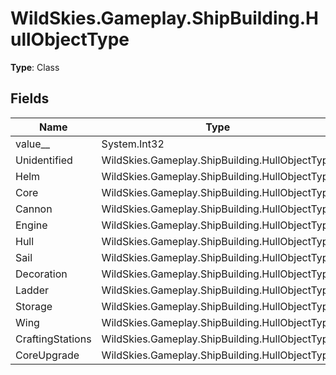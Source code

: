 ﻿# WildSkies.Gameplay.ShipBuilding.HullObjectType

**Type**: Class

## Fields

| Name | Type | Access |
|------|------|--------|
| value__ | System.Int32 | Public |
| Unidentified | WildSkies.Gameplay.ShipBuilding.HullObjectType | Public |
| Helm | WildSkies.Gameplay.ShipBuilding.HullObjectType | Public |
| Core | WildSkies.Gameplay.ShipBuilding.HullObjectType | Public |
| Cannon | WildSkies.Gameplay.ShipBuilding.HullObjectType | Public |
| Engine | WildSkies.Gameplay.ShipBuilding.HullObjectType | Public |
| Hull | WildSkies.Gameplay.ShipBuilding.HullObjectType | Public |
| Sail | WildSkies.Gameplay.ShipBuilding.HullObjectType | Public |
| Decoration | WildSkies.Gameplay.ShipBuilding.HullObjectType | Public |
| Ladder | WildSkies.Gameplay.ShipBuilding.HullObjectType | Public |
| Storage | WildSkies.Gameplay.ShipBuilding.HullObjectType | Public |
| Wing | WildSkies.Gameplay.ShipBuilding.HullObjectType | Public |
| CraftingStations | WildSkies.Gameplay.ShipBuilding.HullObjectType | Public |
| CoreUpgrade | WildSkies.Gameplay.ShipBuilding.HullObjectType | Public |

